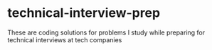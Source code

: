 # technical-interview-prep
These are coding solutions for problems I study while preparing for technical interviews at tech companies
